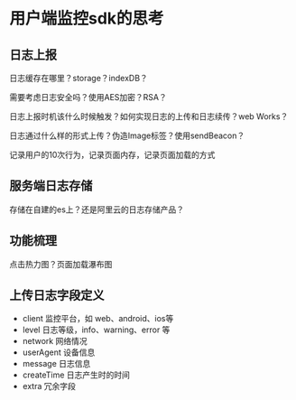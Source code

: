 # 用户端监控sdk的思考

## 日志上报

日志缓存在哪里？storage？indexDB？

需要考虑日志安全吗？使用AES加密？RSA？

日志上报时机该什么时候触发？如何实现日志的上传和日志续传？web Works？

日志通过什么样的形式上传？伪造Image标签？使用sendBeacon？

记录用户的10次行为，记录页面内存，记录页面加载的方式

## 服务端日志存储

存储在自建的es上？还是阿里云的日志存储产品？

## 功能梳理

点击热力图？页面加载瀑布图

## 上传日志字段定义

- client 监控平台，如 web、android、ios等
- level 日志等级，info、warning、error 等
- network 网络情况
- userAgent 设备信息
- message 日志信息
- createTime 日志产生时的时间
- extra 冗余字段

